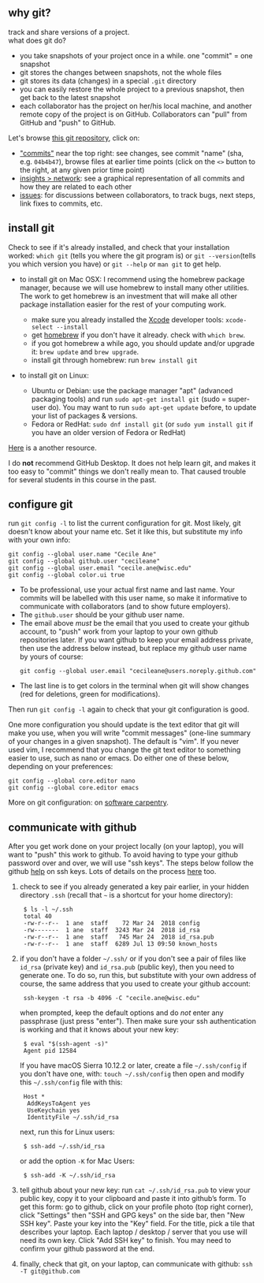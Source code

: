 ## why git?

track and share versions of a project.  
what does git do?

- you take snapshots of your project once in a while. one "commit" = one snapshot
- git stores the changes between snapshots, not the whole files
- git stores its data (changes) in a special `.git` directory
- you can easily restore the whole project to a previous snapshot, then
  get back to the latest snapshot
- each collaborator has the project on her/his local machine, and
  another remote copy of the project is on GitHub.
  Collaborators can "pull" from GitHub and "push" to GitHub.

Let's browse [this git repository](https://github.com/vibbits/phyd3),
click on:

- ["commits"](https://github.com/vibbits/phyd3/commits/master)
  near the top right:
  see changes, see commit "name" (sha, e.g. `04b4b47`),
  browse files at earlier time points
  (click on the `<>` button to the right, at any given prior time point)
- [insights > network](https://github.com/vibbits/phyd3/network):
  see a graphical representation of all commits and
  how they are related to each other
- [issues](https://github.com/vibbits/phyd3/issues?q=is%3Aissue):
  for discussions between collaborators, to track bugs, next steps,
  link fixes to commits, etc.

## install git

Check to see if it's already installed,
and check that your installation worked:
`which git` (tells you where the git program is) or
`git --version`(tells you which version you have) or
`git --help` or `man git` to get help.

- to install git on Mac OSX:
  I recommend using the homebrew package manager, because we will
  use homebrew to install many other utilities. The work to get
  homebrew is an investment that will make all other package installation
  easier for the rest of your computing work.
  * make sure you already installed the
    [Xcode](https://apps.apple.com/us/app/xcode/id497799835)
    developer tools: `xcode-select --install`
  * get [homebrew](http://brew.sh) if you don't have it already.
    check with `which brew`.
  * if you got homebrew a while ago, you should update and/or upgrade it:
    `brew update` and `brew upgrade`.
  * install git through homebrew: run `brew install git`

- to install git on Linux:
  * Ubuntu or Debian: use the package manager "apt" (advanced packaging tools)
    and run `sudo apt-get install git` (sudo = super-user do).
    You may want to run `sudo apt-get update` before, to update your
    list of packages & versions.
  * Fedora or RedHat: `sudo dnf install git`
    (or `sudo yum install git`
    if you have an older version of Fedora or RedHat)

[Here](http://happygitwithr.com/install-git.html) is a another resource.

I do **not** recommend GitHub Desktop. It does not help learn git,
and makes it too easy to "commit" things we don't really mean to.
That caused trouble for several students in this course in the past.

## configure git

run `git config -l` to list the current configuration for git.
Most likely, git doesn't know about your name etc. Set it like this,
but substitute my info with your own info:

```shell
git config --global user.name "Cecile Ane"
git config --global github.user "cecileane"
git config --global user.email "cecile.ane@wisc.edu"
git config --global color.ui true
```

- To be professional, use your actual first name and last name.
  Your commits will be labelled with this user name,
  so make it informative to communicate with collaborators
  (and to show future employers).
- The `github.user` should be your github user name.
- The email above *must* be the email that you used to create your github account,
  to "push" work from your laptop to your own github repositories later.
  If you want github to keep your email address private, then use the
  address below instead, but replace my github user name by yours of course:
  ```shell
  git config --global user.email "cecileane@users.noreply.github.com"
  ```
- The last line is to get colors in the terminal when git will
  show changes (red for deletions, green for modifications).

Then run `git config -l` again to check that your git configuration is good.

One more configuration you should update is the text editor that
git will make you use, when you will write "commit messages"
(one-line summary of your changes in a given snapshot).
The default is "vim". If you never used vim, I recommend that you
change the git text editor to something easier to use,
such as nano or emacs. Do either one of these below, depending
on your preferences:

```shell
git config --global core.editor nano
git config --global core.editor emacs
```

More on git configuration: on
[software carpentry](http://swcarpentry.github.io/git-novice/02-setup/index.html).

## communicate with github

After you get work done on your project locally (on your laptop),
you will want to "push" this work to github. To avoid having to type
your github password over and over, we will use "ssh keys".
The steps below follow the github
[help](https://help.github.com/articles/generating-an-ssh-key/) on ssh keys.
Lots of details on the process [here](http://happygitwithr.com/ssh-keys.html) too.


1. check to see if you already generated a key pair earlier, in your hidden
  directory `.ssh` (recall that `~` is a shortcut for your home directory):

        $ ls -l ~/.ssh
        total 40
        -rw-r--r--  1 ane  staff    72 Mar 24  2018 config
        -rw-------  1 ane  staff  3243 Mar 24  2018 id_rsa
        -rw-r--r--  1 ane  staff   745 Mar 24  2018 id_rsa.pub
        -rw-r--r--  1 ane  staff  6289 Jul 13 09:50 known_hosts

2. if you don't have a folder `~/.ssh/` or
  if you don't see a pair of files like `id_rsa` (private key)
  and `id_rsa.pub` (public key), then you need to generate one.
  To do so, run this, but substitute with your own address of course,
  the same address that you used to create your github account:

        ssh-keygen -t rsa -b 4096 -C "cecile.ane@wisc.edu"

    when prompted, keep the default options and do *not* enter any passphrase
  (just press "enter"). Then make sure your ssh authentication is working and
  that it knows about your new key:

        $ eval "$(ssh-agent -s)"
        Agent pid 12584

    If you have macOS Sierra 10.12.2 or later,
  create a file `~/.ssh/config` if you don't have one, with:
  `touch ~/.ssh/config` then
  open and modify this `~/.ssh/config` file with this:

        Host *
         AddKeysToAgent yes
         UseKeychain yes
         IdentityFile ~/.ssh/id_rsa

    next, run this for Linux users:

        $ ssh-add ~/.ssh/id_rsa

    or add the option `-K` for Mac Users:

        $ ssh-add -K ~/.ssh/id_rsa

3. tell github about your new key:
  run `cat ~/.ssh/id_rsa.pub` to view your public key,
  copy it to your clipboard and paste it into github’s form.
  To get this form: go to github, click on your profile photo (top right corner),
  click "Settings" then "SSH and GPG keys" on the side bar, then
  "New SSH key". Paste your key into the "Key" field. For the title,
  pick a tile that describes your laptop. Each laptop / desktop / server
  that you use will need its own key. Click "Add SSH key" to finish.
  You may need to confirm your github password at the end.

4. finally, check that git, on your laptop, can communicate with github:
  `ssh -T git@github.com`
